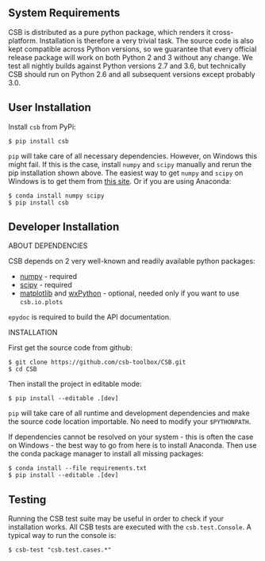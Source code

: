 System Requirements
-------------------

CSB is distributed as a pure python package, which renders it cross-platform.
Installation is therefore a very trivial task. The source code is also kept
compatible across Python versions, so we guarantee that every official release
package will work on both Python 2 and 3 without any change. We test all nightly
builds against Python versions 2.7 and 3.6, but technically CSB should run on 
Python 2.6 and all subsequent versions except probably 3.0.


User Installation
-----------------

Install ``csb`` from PyPi:

    $ pip install csb

``pip`` will take care of all necessary dependencies. However, on Windows this might
fail. If this is the case, install ``numpy`` and ``scipy`` manually and rerun the pip
installation shown above. The easiest way to get ``numpy`` and ``scipy`` on Windows is 
to get them from [this site](http://www.lfd.uci.edu/~gohlke/pythonlibs/). Or if
you are using Anaconda:

    $ conda install numpy scipy
    $ pip install csb


Developer Installation
----------------------

ABOUT DEPENDENCIES

CSB depends on 2 very well-known and readily available python packages:

* [numpy](https://pypi.python.org/pypi/numpy) - required
* [scipy](https://pypi.python.org/pypi/scipy) - required
* [matplotlib](https://pypi.python.org/pypi/matplotlib) and 
  [wxPython](https://pypi.python.org/pypi/wxPython) - optional, needed only 
  if you want to use ``csb.io.plots``

``epydoc`` is required to build the API documentation.


INSTALLATION

First get the source code from github:

    $ git clone https://github.com/csb-toolbox/CSB.git
    $ cd CSB

Then install the project in editable mode:

    $ pip install --editable .[dev]

``pip`` will take care of all runtime and development dependencies and make the source
code location importable. No need to modify your ``$PYTHONPATH``.

If dependencies cannot be resolved on your system - this is often the case on
Windows - the best way to go from here is to install Anaconda. Then use the conda
package manager to install all missing packages:

    $ conda install --file requirements.txt
    $ pip install --editable .[dev]



Testing
-------

Running the CSB test suite may be useful in order to check if your installation works.
All CSB tests are executed with the ``csb.test.Console``. A typical way to run the 
console is:

    $ csb-test "csb.test.cases.*"


